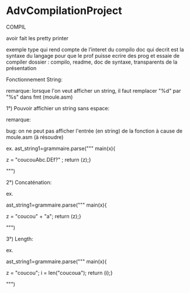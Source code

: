 # AdvCompilationProject

COMPIL

avoir fait les pretty printer

exemple type qui rend compte de l’interet du compilo 
doc qui decrit est la syntaxe du langage pour que le prof puisse ecrire des prog et essaie de compiler 
dossier : compilo, readme, doc de syntaxe, transparents de la présentation

Fonctionnement String:

remarque: lorsque l'on veut afficher un string, il faut remplacer "%d" par "%s" dans fmt (moule.asm)

1°) Pouvoir affichier un string sans espace:

remarque: 

bug: on ne peut pas afficher l'entrée (en string) de la fonction à cause de moule.asm (à résoudre)

ex. 
ast_string1=grammaire.parse(""" main(x){
 
 z = "coucouAbc.DEf?" ;
 return (z);}
 
 """)
 
 
 2°) Concaténation:
 
 ex.
 
 ast_string1=grammaire.parse(""" main(x){
 
 z = "coucou" + "a";
 return (z);}
 
 """)

 3°) Length:

 ex.

 ast_string1=grammaire.parse(""" main(x){
 
 z = "coucou";
 i = len("coucoua");
 return (i);}
 
 """)
 
 
